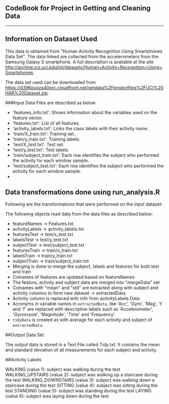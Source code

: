 ## CodeBook for Project in Getting and Cleaning Data
---------------------------------------------------------------

## Information on Dataset Used

This data is obtained from "Human Activity Recognition Using Smartphones Data Set". 
The data linked are collected from the accelerometers from the Samsung Galaxy S smartphone.
A full description is available at the site <http://archive.ics.uci.edu/ml/datasets/Human+Activity+Recognition+Using+Smartphones>.

The data set used can be downloaded from <https://d396qusza40orc.cloudfront.net/getdata%2Fprojectfiles%2FUCI%20HAR%20Dataset.zip>. 

###Input Data Files are described as below

- 'features_info.txt': Shows information about the variables used on the feature vector.
- 'features.txt': List of all features.
- 'activity_labels.txt': Links the class labels with their activity name.
- 'train/X_train.txt': Training set.
- 'train/y_train.txt': Training labels.
- 'test/X_test.txt': Test set.
- 'test/y_test.txt': Test labels.
- 'train/subject_train.txt': Each row identifies the subject who performed the activity for each window sample. 
- 'test/subject_test.txt': Each row identifies the subject who performed the activity for each window sample. 
- 
## Data transformations done using run_analysis.R

Following are the transformations that were performed on the input dataset:

The following objects read data from the data files as described below:
- featureNames -> Features.txt
- activityLabels -> activity_labels.txt
- featuresTest -> test/x_test.txt
- labelsTest -> test/y_test.txt
- subjectTest -> test/subject_test.txt
- featuresTrain -> train/x_train.txt
- labelsTrain -> train/y_train.txt
- subjectTrain -> train/subject_train.txt
- Merging is done to merge the subject, labels and features for both test and train
- Colnames of features are updated based on featureNames
- The featurs, activity and subject data are merged into "mergeData" set 
- Colnames with "mean" and "std" are extracted along with subject and activity columns to form new dataset -> extractedData
- Activity column is replaced with info from activityLabels Data
- Acronyms in variable names in `extractedData`, like 'Acc', 'Gyro', 'Mag', 't' and 'f' are replaced with descriptive labels such as 'Accelerometer', 'Gyroscpoe', 'Magnitude', 'Time' and 'Frequency'.
- `tidyData` is created as with average for each activity and subject of `extractedData`.


##Output Data Set

The output data is stored in a Text File called Tidy.txt. 
It contains the mean and standard deviation of all measurements for each subject and activity.

##Activity Labels

WALKING (value 1): subject was walking during the test
WALKING_UPSTAIRS (value 2): subject was walking up a staircase during the test
WALKING_DOWNSTAIRS (value 3): subject was walking down a staircase during the test
SITTING (value 4): subject was sitting during the test
STANDING (value 5): subject was standing during the test
LAYING (value 6): subject was laying down during the test

